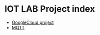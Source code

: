 # IOT LAB Project index
- [GoogleCloud project](https://github.com/Ro706/iot/blob/main/GoogleCloud.md)
- [MQTT](https://github.com/Ro706/iot/blob/main/MQTT.md)
